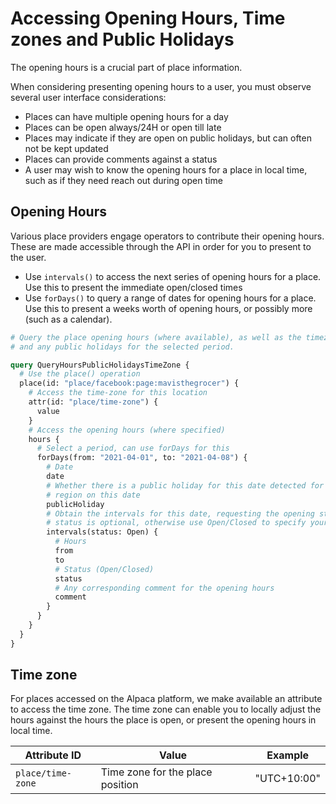 # Accessing Opening Hours, Time zones and Public Holidays

The opening hours is a crucial part of place information.

When considering presenting opening hours to a user, you must observe several
user interface considerations:

- Places can have multiple opening hours for a day
- Places can be open always/24H or open till late
- Places may indicate if they are open on public holidays, but can often not be
  kept updated
- Places can provide comments against a status
- A user may wish to know the opening hours for a place in local time, such as
  if they need reach out during open time

## Opening Hours

Various place providers engage operators to contribute their opening hours.
These are made accessible through the API in order for you to present to the
user.

- Use `intervals()` to access the next series of opening hours for a place. Use
  this to present the immediate open/closed times
- Use `forDays()` to query a range of dates for opening hours for a place. Use
  this to present a weeks worth of opening hours, or possibly more (such as
  a calendar).

```graphql
# Query the place opening hours (where available), as well as the timezone
# and any public holidays for the selected period.

query QueryHoursPublicHolidaysTimeZone {
  # Use the place() operation
  place(id: "place/facebook:page:mavisthegrocer") {
    # Access the time-zone for this location
    attr(id: "place/time-zone") {
      value
    }
    # Access the opening hours (where specified)
    hours {
      # Select a period, can use forDays for this
      forDays(from: "2021-04-01", to: "2021-04-08") {
        # Date
        date
        # Whether there is a public holiday for this date detected for this
        # region on this date
        publicHoliday
        # Obtain the intervals for this date, requesting the opening status
        # status is optional, otherwise use Open/Closed to specify your pref
        intervals(status: Open) {
          # Hours
          from
          to
          # Status (Open/Closed)
          status
          # Any corresponding comment for the opening hours
          comment
        }
      }
    }
  }
}
```

## Time zone

For places accessed on the Alpaca platform, we make available an attribute
to access the time zone. The time zone can enable you to locally adjust the
hours against the hours the place is open, or present the opening hours in
local time.

| Attribute ID      | Value                            | Example     |
| ----------------- | -------------------------------- | ----------- |
| `place/time-zone` | Time zone for the place position | "UTC+10:00" |
